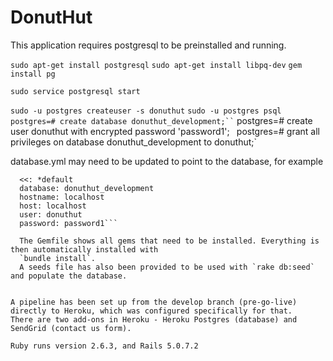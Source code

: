 # DonutHut

This application requires postgresql to be preinstalled and running.

`sudo apt-get install postgresql`
`sudo apt-get install libpq-dev`
`gem install pg`

`sudo service postgresql start`

`sudo -u postgres createuser -s donuthut`
`sudo -u postgres psql`
`   postgres=# create database donuthut_development;``
`   postgres=# create user donuthut with encrypted password 'password1';`
`   postgres=# grant all privileges on database donuthut_development to donuthut;`

database.yml may need to be updated to point to the database, for example
```development:
  <<: *default
  database: donuthut_development
  hostname: localhost
  host: localhost
  user: donuthut
  password: password1```
  
  The Gemfile shows all gems that need to be installed. Everything is then automatically installed with 
  `bundle install`.
  A seeds file has also been provided to be used with `rake db:seed` and populate the database.
  
  
A pipeline has been set up from the develop branch (pre-go-live) directly to Heroku, which was configured specifically for that.
There are two add-ons in Heroku - Heroku Postgres (database) and SendGrid (contact us form).

Ruby runs version 2.6.3, and Rails 5.0.7.2

